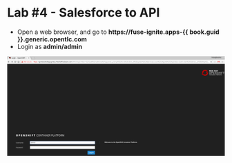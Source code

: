 # Lab \#4 - Salesforce to API



* Open a web browser, and go to **https://fuse-ignite.apps-{{ book.guid }}.generic.opentlc.com**
* Login as **admin/admin**

![login as admin/admin](../.gitbook/assets/image%20%2867%29.png)

